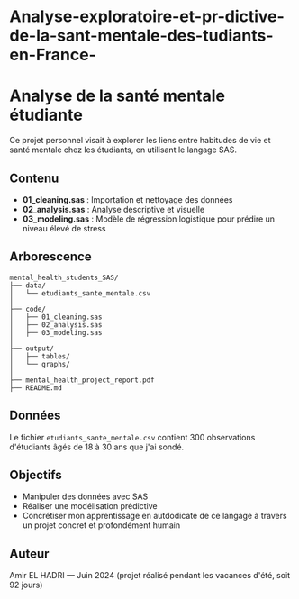 # Analyse-exploratoire-et-pr-dictive-de-la-sant-mentale-des-tudiants-en-France-

# Analyse de la santé mentale étudiante

Ce projet personnel visait à explorer les liens entre habitudes de vie et santé mentale chez les étudiants, en utilisant le langage SAS.

## Contenu

- **01_cleaning.sas** : Importation et nettoyage des données
- **02_analysis.sas** : Analyse descriptive et visuelle
- **03_modeling.sas** : Modèle de régression logistique pour prédire un niveau élevé de stress

## Arborescence
```plaintext
mental_health_students_SAS/
├── data/
│   └── etudiants_sante_mentale.csv
│
├── code/
│   ├── 01_cleaning.sas                      
│   ├── 02_analysis.sas
│   ├── 03_modeling.sas
│
├── output/
│   ├── tables/                              
│   └── graphs/                              
│
├── mental_health_project_report.pdf
├── README.md
```

## Données

Le fichier `etudiants_sante_mentale.csv` contient 300 observations d'étudiants âgés de 18 à 30 ans que j'ai sondé.

## Objectifs

- Manipuler des données avec SAS
- Réaliser une modélisation prédictive
- Concrétiser mon apprentissage en autdodicate de ce langage à travers un projet concret et profondément humain

## Auteur

Amir EL HADRI — Juin 2024 (projet réalisé pendant les vacances d'été, soit 92 jours)
